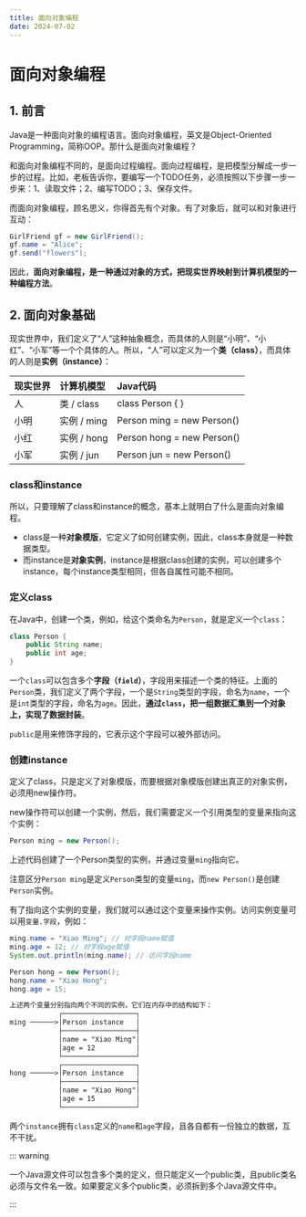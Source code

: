 ```yaml
---
title: 面向对象编程
date: 2024-07-02
---
```


# 面向对象编程



## 1. 前言

Java是一种面向对象的编程语言。面向对象编程，英文是Object-Oriented Programming，简称OOP。那什么是面向对象编程？

和面向对象编程不同的，是面向过程编程。面向过程编程，是把模型分解成一步一步的过程。比如，老板告诉你，要编写一个TODO任务，必须按照以下步骤一步一步来：1、读取文件；2、编写TODO；3、保存文件。

而面向对象编程，顾名思义，你得首先有个对象。有了对象后，就可以和对象进行互动：

```java
GirlFriend gf = new GirlFriend();
gf.name = "Alice";
gf.send("flowers");
```

因此，**面向对象编程，是一种通过对象的方式，把现实世界映射到计算机模型的一种编程方法**。



## 2. 面向对象基础

现实世界中，我们定义了“人”这种抽象概念，而具体的人则是“小明”、“小红”、“小军”等一个个具体的人。所以，“人”可以定义为一个**类（class）**，而具体的人则是**实例（instance）**：

| 现实世界 | 计算机模型  | Java代码                   |
| :------- | :---------- | :------------------------- |
| 人       | 类 / class  | class Person { }           |
| 小明     | 实例 / ming | Person ming = new Person() |
| 小红     | 实例 / hong | Person hong = new Person() |
| 小军     | 实例 / jun  | Person jun = new Person()  |

### class和instance

所以，只要理解了class和instance的概念，基本上就明白了什么是面向对象编程。

- class是一种**对象模版**，它定义了如何创建实例，因此，class本身就是一种数据类型。
- 而instance是**对象实例**，instance是根据class创建的实例，可以创建多个instance，每个instance类型相同，但各自属性可能不相同。

### 定义class

在Java中，创建一个类，例如，给这个类命名为`Person`，就是定义一个`class`：

```java
class Person {
    public String name;
    public int age;
}
```

一个`class`可以包含多个**字段（`field`）**，字段用来描述一个类的特征。上面的`Person`类，我们定义了两个字段，一个是`String`类型的字段，命名为`name`，一个是`int`类型的字段，命名为`age`。因此，**通过`class`，把一组数据汇集到一个对象上，实现了数据封装**。

`public`是用来修饰字段的，它表示这个字段可以被外部访问。

### 创建instance

定义了class，只是定义了对象模版，而要根据对象模版创建出真正的对象实例，必须用new操作符。

new操作符可以创建一个实例，然后，我们需要定义一个引用类型的变量来指向这个实例：

```java
Person ming = new Person();
```

上述代码创建了一个Person类型的实例，并通过变量`ming`指向它。

注意区分`Person ming`是定义`Person`类型的变量`ming`，而`new Person()`是创建`Person`实例。

有了指向这个实例的变量，我们就可以通过这个变量来操作实例。访问实例变量可以用`变量.字段`，例如：

```java
ming.name = "Xiao Ming"; // 对字段name赋值
ming.age = 12; // 对字段age赋值
System.out.println(ming.name); // 访问字段name

Person hong = new Person();
hong.name = "Xiao Hong";
hong.age = 15;
```

```txt
上述两个变量分别指向两个不同的实例，它们在内存中的结构如下：
			┌──────────────────┐
ming ──────>│Person instance   │
            ├──────────────────┤
            │name = "Xiao Ming"│
            │age = 12          │
            └──────────────────┘
            ┌──────────────────┐
hong ──────>│Person instance   │
            ├──────────────────┤
            │name = "Xiao Hong"│
            │age = 15          │
            └──────────────────┘
```

两个`instance`拥有`class`定义的`name`和`age`字段，且各自都有一份独立的数据，互不干扰。

::: warning

一个Java源文件可以包含多个类的定义，但只能定义一个public类，且public类名必须与文件名一致。如果要定义多个public类，必须拆到多个Java源文件中。

:::







